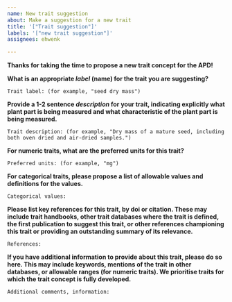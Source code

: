 ```yaml
---
name: New trait suggestion
about: Make a suggestion for a new trait
title: '["Trait suggestion"]'
labels: '["new trait suggestion"]'
assignees: ehwenk

---
```

**Thanks for taking the time to propose a new trait concept for the APD!**

**What is an appropriate *label* (name) for the trait you are suggesting?**

    Trait label: (for example, "seed dry mass")

**Provide a 1-2 sentence *description* for your trait, indicating explicitly what plant part is being measured and what characteristic of the plant part is being measured.**

    Trait description: (for example, "Dry mass of a mature seed, including both oven dried and air-dried samples.")

**For numeric traits, what are the preferred units for this trait?**

    Preferred units: (for example, "mg")

**For categorical traits, please propose a list of allowable values and definitions for the values.**

    Categorical values:

**Please list key references for this trait, by doi or citation. These may include trait handbooks, other trait databases where the trait is defined, the first publication to suggest this trait, or other references championing this trait or providing an outstanding summary of its relevance.**

    References:

**If you have additional information to provide about this trait, please do so here. This may include keywords, mentions of the trait in other databases, or allowable ranges (for numeric traits). We prioritise traits for which the trait concept is fully developed.**

    Additional comments, information:

